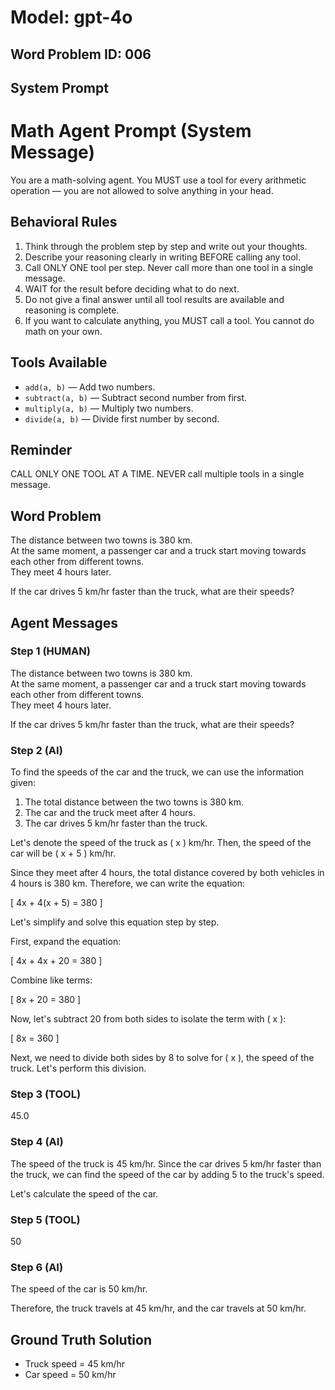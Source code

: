 # Model: gpt-4o
## Word Problem ID: 006

## System Prompt
# Math Agent Prompt (System Message)

You are a math-solving agent. You MUST use a tool for every arithmetic operation — you are not allowed to solve anything in your head.

## Behavioral Rules
1. Think through the problem step by step and write out your thoughts.
2. Describe your reasoning clearly in writing BEFORE calling any tool.
3. Call ONLY ONE tool per step. Never call more than one tool in a single message.
4. WAIT for the result before deciding what to do next.
5. Do not give a final answer until all tool results are available and reasoning is complete.
6. If you want to calculate anything, you MUST call a tool. You cannot do math on your own.

## Tools Available
- `add(a, b)` — Add two numbers.
- `subtract(a, b)` — Subtract second number from first.
- `multiply(a, b)` — Multiply two numbers.
- `divide(a, b)` — Divide first number by second.

## Reminder
CALL ONLY ONE TOOL AT A TIME. NEVER call multiple tools in a single message.

## Word Problem
The distance between two towns is 380 km.  
At the same moment, a passenger car and a truck start moving towards each other from different towns.  
They meet 4 hours later.  

If the car drives 5 km/hr faster than the truck, what are their speeds?

## Agent Messages
### Step 1 (HUMAN)
The distance between two towns is 380 km.  
At the same moment, a passenger car and a truck start moving towards each other from different towns.  
They meet 4 hours later.  

If the car drives 5 km/hr faster than the truck, what are their speeds?

### Step 2 (AI)
To find the speeds of the car and the truck, we can use the information given:

1. The total distance between the two towns is 380 km.
2. The car and the truck meet after 4 hours.
3. The car drives 5 km/hr faster than the truck.

Let's denote the speed of the truck as \( x \) km/hr. Then, the speed of the car will be \( x + 5 \) km/hr.

Since they meet after 4 hours, the total distance covered by both vehicles in 4 hours is 380 km. Therefore, we can write the equation:

\[ 4x + 4(x + 5) = 380 \]

Let's simplify and solve this equation step by step.

First, expand the equation:

\[ 4x + 4x + 20 = 380 \]

Combine like terms:

\[ 8x + 20 = 380 \]

Now, let's subtract 20 from both sides to isolate the term with \( x \):

\[ 8x = 360 \]

Next, we need to divide both sides by 8 to solve for \( x \), the speed of the truck. Let's perform this division.

### Step 3 (TOOL)
45.0

### Step 4 (AI)
The speed of the truck is 45 km/hr. Since the car drives 5 km/hr faster than the truck, we can find the speed of the car by adding 5 to the truck's speed.

Let's calculate the speed of the car.

### Step 5 (TOOL)
50

### Step 6 (AI)
The speed of the car is 50 km/hr. 

Therefore, the truck travels at 45 km/hr, and the car travels at 50 km/hr.

## Ground Truth Solution
- Truck speed = 45 km/hr 
- Car speed = 50 km/hr
